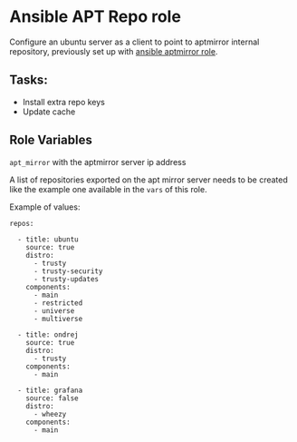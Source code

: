 Ansible APT Repo role
=================

Configure an ubuntu server as a client to point to aptmirror internal repository, previously set up with [ansible aptmirror role](https://galaxy.ansible.com/andreazorzetto/Ubuntu-Aptmirror/).

Tasks:
-----------------
- Install extra repo keys
- Update cache


Role Variables
-----------------


```apt_mirror``` with the aptmirror server ip address

A list of repositories exported on the apt mirror server needs to be created like the example one available in the ```vars``` of this role.

Example of values:

```
repos:

  - title: ubuntu
    source: true
    distro:
      - trusty
      - trusty-security
      - trusty-updates
    components:
      - main
      - restricted
      - universe
      - multiverse

  - title: ondrej
    source: true
    distro:
      - trusty
    components:
      - main

  - title: grafana
    source: false
    distro:
      - wheezy
    components:
      - main
```

